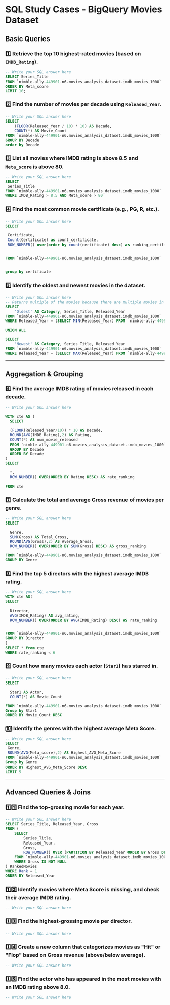 # SQL Study Cases - BigQuery Movies Dataset

## **Basic Queries**

### 1️⃣ Retrieve the **top 10 highest-rated movies** (based on `IMDB_Rating`).
```sql
-- Write your SQL answer here
SELECT Series_Title 
FROM `nimble-ally-449901-n6.movies_analysis_dataset.imdb_movies_1000` 
ORDER BY Meta_score
LIMIT 10;
```

### 2️⃣ Find the **number of movies per decade** using `Released_Year`.
```sql
-- Write your SQL answer here
SELECT 
    (FLOOR(Released_Year / 10) * 10) AS Decade,
    COUNT(*) AS Movie_Count
FROM `nimble-ally-449901-n6.movies_analysis_dataset.imdb_movies_1000` 
GROUP BY Decade
order by Decade
```

### 3️⃣ List all movies where **IMDB rating is above 8.5** and `Meta_score` is above 80.
```sql
-- Write your SQL answer here
SELECT 
 Series_Title
FROM `nimble-ally-449901-n6.movies_analysis_dataset.imdb_movies_1000` 
WHERE IMDB_Rating > 8.5 AND Meta_score > 80
```

### 4️⃣ Find the **most common movie certificate** (e.g., PG, R, etc.).
```sql
-- Write your SQL answer here
SELECT 

 Certificate,
 Count(Certificate) as count_certificate,
 ROW_NUMBER() over(order by count(certificate) desc) as ranking_certificate


FROM `nimble-ally-449901-n6.movies_analysis_dataset.imdb_movies_1000` 


group by certificate

```

### 5️⃣ Identify the **oldest and newest movies** in the dataset.
```sql
-- Write your SQL answer here
-- Returns multiple of the movies because there are multiple movies in max year
SELECT 
    'Oldest' AS Category, Series_Title, Released_Year 
FROM `nimble-ally-449901-n6.movies_analysis_dataset.imdb_movies_1000` 
WHERE Released_Year = (SELECT MIN(Released_Year) FROM `nimble-ally-449901-n6.movies_analysis_dataset.imdb_movies_1000` )

UNION ALL

SELECT 
    'Newest' AS Category, Series_Title, Released_Year 
FROM `nimble-ally-449901-n6.movies_analysis_dataset.imdb_movies_1000` 
WHERE Released_Year = (SELECT MAX(Released_Year) FROM `nimble-ally-449901-n6.movies_analysis_dataset.imdb_movies_1000` );


```

---

## **Aggregation & Grouping**

### 6️⃣ Find the **average IMDB rating** of movies released in each decade.
```sql
-- Write your SQL answer here

WITH cte AS (
  SELECT 

  (FLOOR(Released_Year/10)) * 10 AS Decade,
  ROUND(AVG(IMDB_Rating),2) AS Rating,
  COUNT(*) AS num_movie_released
  FROM `nimble-ally-449901-n6.movies_analysis_dataset.imdb_movies_1000` 
  GROUP BY Decade
  ORDER BY Decade 
)
SELECT 

  *,
  ROW_NUMBER() OVER(ORDER BY Rating DESC) AS rate_ranking

FROM cte
```

### 7️⃣ Calculate the **total and average Gross revenue** of movies per genre.
```sql
-- Write your SQL answer here
SELECT 

  Genre,
  SUM(Gross) AS Total_Gross,
  ROUND(AVG(Gross),2) AS Average_Gross,
  ROW_NUMBER() OVER(ORDER BY SUM(Gross) DESC) AS gross_ranking

FROM `nimble-ally-449901-n6.movies_analysis_dataset.imdb_movies_1000` 
GROUP BY Genre

```

### 8️⃣ Find the **top 5 directors** with the highest average IMDB rating.
```sql
-- Write your SQL answer here
WITH cte AS(
SELECT 

  Director,
  AVG(IMDB_Rating) AS avg_rating,
  ROW_NUMBER() OVER(ORDER BY AVG(IMDB_Rating) DESC) AS rate_ranking


FROM `nimble-ally-449901-n6.movies_analysis_dataset.imdb_movies_1000` 
GROUP BY Director
)
SELECT * from cte
WHERE rate_ranking < 6

```

### 9️⃣ Count how many movies each **actor (`Star1`) has starred in**.
```sql
-- Write your SQL answer here
SELECT 

  Star1 AS Actor,
  COUNT(*) AS Movie_Count

FROM `nimble-ally-449901-n6.movies_analysis_dataset.imdb_movies_1000` 
Group by Star1
ORDER BY Movie_Count DESC
```

### 🔟 Identify the **genres with the highest average Meta Score**.
```sql
-- Write your SQL answer here
SELECT 
 Genre,
 ROUND(AVG(Meta_score),2) AS Highest_AVG_Meta_Score
FROM `nimble-ally-449901-n6.movies_analysis_dataset.imdb_movies_1000` 
Group by Genre
ORDER BY Highest_AVG_Meta_Score DESC
LIMIT 5
```

---

## **Advanced Queries & Joins**

### 1️⃣1️⃣ Find the **top-grossing movie for each year**.
```sql
-- Write your SQL answer here
SELECT Series_Title, Released_Year, Gross
FROM (
    SELECT 
        Series_Title, 
        Released_Year, 
        Gross,
        ROW_NUMBER() OVER (PARTITION BY Released_Year ORDER BY Gross DESC) AS Rank
    FROM `nimble-ally-449901-n6.movies_analysis_dataset.imdb_movies_1000` 
    WHERE Gross IS NOT NULL
) RankedMovies
WHERE Rank = 1
ORDER BY Released_Year

```

### 1️⃣2️⃣ Identify movies where **Meta Score is missing**, and check their average IMDB rating.
```sql
-- Write your SQL answer here
```

### 1️⃣3️⃣ Find the **highest-grossing movie per director**.
```sql
-- Write your SQL answer here
```

### 1️⃣4️⃣ Create a new column that categorizes movies as **"Hit" or "Flop"** based on Gross revenue (above/below average).
```sql
-- Write your SQL answer here
```

### 1️⃣5️⃣ Find the **actor who has appeared in the most movies with an IMDB rating above 8.0**.
```sql
-- Write your SQL answer here

